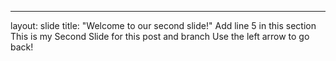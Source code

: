 
---
layout: slide
title: "Welcome to our second slide!"
Add line 5 in this section
This is my Second Slide for this post and branch
Use the left arrow to go back!
